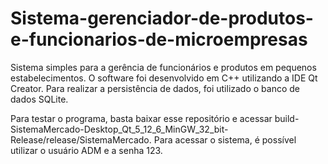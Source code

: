 # Sistema-gerenciador-de-produtos-e-funcionarios-de-microempresas
Sistema simples para a gerência de funcionários e produtos em pequenos estabelecimentos. O software foi desenvolvido em C++ utilizando a IDE Qt Creator. Para realizar a persistência de dados, foi utilizado o banco de dados SQLite.

Para testar o programa, basta baixar esse repositório e acessar build-SistemaMercado-Desktop_Qt_5_12_6_MinGW_32_bit-Release/release/SistemaMercado. Para acessar o sistema, é possível utilizar o usuário ADM e a senha 123.
